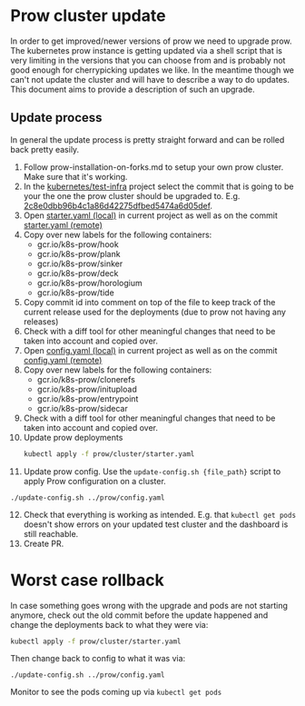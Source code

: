 # Prow cluster update

In order to get improved/newer versions of prow we need to upgrade prow. The kubernetes prow instance is getting updated via a shell script that is very limiting in the versions that you can choose from and is probably not good enough for cherrypicking updates we like. In the meantime though we can't not update the cluster and will have to describe a way to do updates. This document aims to provide a description of such an upgrade.

## Update process

In general the update process is pretty straight forward and can be rolled back pretty easily.

1. Follow prow-installation-on-forks.md to setup your own prow cluster. Make sure that it's working.
2. In the [kubernetes/test-infra](https://github.com/kubernetes/test-infra/) project select the commit that is going to be your the one the prow cluster should be upgraded to. E.g. [2c8e0dbb96b4c1a86d42275dfbed5474a6d05def](https://github.com/kubernetes/test-infra/commit/2c8e0dbb96b4c1a86d42275dfbed5474a6d05def).
3. Open [starter.yaml (local)](../../prow/cluster/starter.yaml) in current project as well as on the commit [starter.yaml (remote)](https://github.com/kubernetes/test-infra/blob/2c8e0dbb96b4c1a86d42275dfbed5474a6d05def/prow/cluster/starter.yaml)
4. Copy over new labels for the following containers:
    * gcr.io/k8s-prow/hook
    * gcr.io/k8s-prow/plank
    * gcr.io/k8s-prow/sinker
    * gcr.io/k8s-prow/deck
    * gcr.io/k8s-prow/horologium
    * gcr.io/k8s-prow/tide
5. Copy commit id into comment on top of the file to keep track of the current release used for the deployments (due to prow not having any releases)
6. Check with a diff tool for other meaningful changes that need to be taken into account and copied over.
7. Open [config.yaml (local)](../../prow/config.yaml) in current project as well as on the commit [config.yaml (remote)](https://github.com/kubernetes/test-infra/blob/2c8e0dbb96b4c1a86d42275dfbed5474a6d05def/prow/config.yaml)
8. Copy over new labels for the following containers:
    * gcr.io/k8s-prow/clonerefs
    * gcr.io/k8s-prow/initupload
    * gcr.io/k8s-prow/entrypoint
    * gcr.io/k8s-prow/sidecar
9. Check with a diff tool for other meaningful changes that need to be taken into account and copied over.
10. Update prow deployments
    ```bash
    kubectl apply -f prow/cluster/starter.yaml
    ```
11. Update prow config. Use the `update-config.sh {file_path}` script to apply Prow configuration on a cluster.
   ```
   ./update-config.sh ../prow/config.yaml
   ```
12. Check that everything is working as intended. E.g. that `kubectl get pods` doesn't show errors on your updated test cluster and the dashboard is still reachable.
13. Create PR.

# Worst case rollback

In case something goes wrong with the upgrade and pods are not starting anymore, check out the old commit before the update happened and change the deployments back to what they were via:
```bash
kubectl apply -f prow/cluster/starter.yaml
```
Then change back to config to what it was via:
```
./update-config.sh ../prow/config.yaml
```

Monitor to see the pods coming up via `kubectl get pods`
